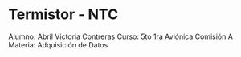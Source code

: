 # Termistor - NTC

Alumno: Abril Victoria Contreras
Curso: 5to 1ra Aviónica Comisión A
Materia: Adquisición de Datos

